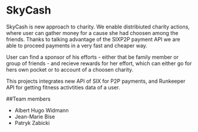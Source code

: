 # SkyCash

SkyCash is new approach to charity.
We enable distribiuted charity actions, where user can gather money for a cause she had choosen among the friends.
Thanks to talking advantage of the SIXP2P payment API we are able to proceed payments in a very fast and cheaper way.

User can find a sponsor of his efforts - either that be family member or group of friends - and recieve rewards for 
her effort, which can either go for hers own pocket or to account of a choosen charity.

This projects integrates new API of SIX for P2P payments, and Runkeeper API for getting fitness activtities data of a user.

##Team members
- Albert Hugo Widmann
- Jean-Marie Bise
- Patryk Zabicki



